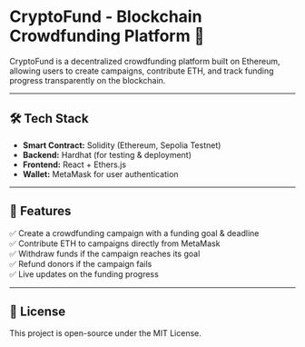 # **CryptoFund - Blockchain Crowdfunding Platform** 🚀  

CryptoFund is a decentralized crowdfunding platform built on Ethereum, allowing users to create campaigns, contribute ETH, and track funding progress transparently on the blockchain.  

---

## **🛠 Tech Stack**
- **Smart Contract:** Solidity (Ethereum, Sepolia Testnet)  
- **Backend:** Hardhat (for testing & deployment)  
- **Frontend:** React + Ethers.js  
- **Wallet:** MetaMask for user authentication  

---

## **📌 Features**
✅ Create a crowdfunding campaign with a funding goal & deadline  
✅ Contribute ETH to campaigns directly from MetaMask  
✅ Withdraw funds if the campaign reaches its goal  
✅ Refund donors if the campaign fails  
✅ Live updates on the funding progress  

---

## **📜 License**
This project is open-source under the MIT License.
